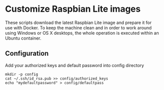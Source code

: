 # Customize Raspbian Lite images

These scripts download the latest Raspbian Lite image and prepare
it for use with Docker. To keep the machine clean and in order to
work around using Windows or OS X desktops, the whole operation is
executed within an Ubuntu container.

## Configuration

Add your authorized keys and default password into config directory

    mkdir -p config
    cat ~/.ssh/id_rsa.pub >> config/authorized_keys
    echo "mydefaultpassword" > config/defaultpass
